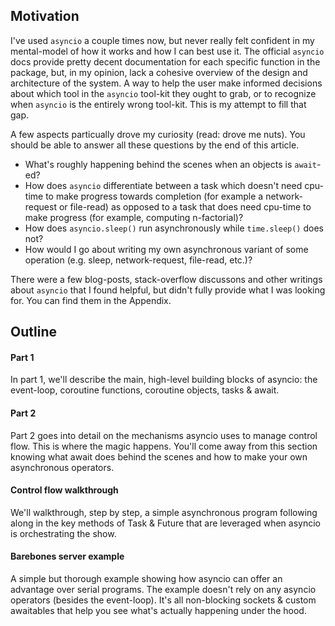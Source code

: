 ## Motivation

I've used `asyncio` a couple times now, but never really felt confident in my mental-model of how it works and how I can best use it. The official `asyncio` docs provide pretty decent documentation for each specific function in the package, but, in my opinion, lack a cohesive overview of the design and architecture of the system. A way to help the user make informed decisions about which tool in the `asyncio` tool-kit they ought to grab, or to recognize when `asyncio` is the entirely wrong tool-kit. This is my attempt to fill that gap. 

A few aspects particually drove my curiosity (read: drove me nuts). You should be able to answer all these questions by the end of this article.
- What's roughly happening behind the scenes when an objects is `await`-ed? 
- How does `asyncio` differentiate between a task which doesn't need cpu-time to make progress towards completion (for example a network-request or file-read) as opposed to a task that does need cpu-time to make progress (for example, computing n-factorial)?
- How does `asyncio.sleep()` run asynchronously while `time.sleep()` does not? 
- How would I go about writing my own asynchronous variant of some operation (e.g. sleep, network-request, file-read, etc.)?

There were a few blog-posts, stack-overflow discussons and other writings about `asyncio` that I found helpful, but didn't fully provide what I was looking for. You can find them in the Appendix.

## Outline

#### Part 1

In part 1, we'll describe the main, high-level building blocks of asyncio: the event-loop, coroutine functions,
coroutine objects, tasks & await.

#### Part 2

Part 2 goes into detail on the mechanisms asyncio uses to manage control flow. This is where the magic happens. You'll
come away from this section knowing what await does behind the scenes and how to make your own asynchronous operators.

#### Control flow walkthrough

We'll walkthrough, step by step, a simple asynchronous program following along in the key methods of Task & Future that are leveraged when asyncio is orchestrating the show. 

#### Barebones server example

A simple but thorough example showing how asyncio can offer an advantage over serial programs. The example doesn't rely on 
any asyncio operators (besides the event-loop). It's all non-blocking sockets & custom awaitables that help you see what's
actually happening under the hood.
